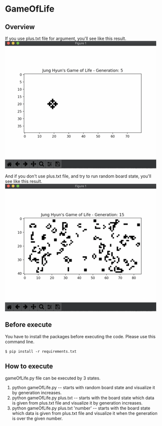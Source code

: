 # GameOfLife

## Overview
If you use plus.txt file for argument, you'll see like this result.
<img src="./image/gameOfLife1.png" width="500" height="420"></img>

And if you don't use plus.txt file, and try to run random board state, you'll see like this result.
<img src="./image/gameOfLife2.png" width="500" height="420"></img>

## Before execute
You have to install the packages before executing the code. Please use this command line.

```$ pip install -r requirements.txt```

## How to execute
gameOfLife.py file can be executed by 3 states.

1. python gameOfLife.py -- starts with random board state and visualize it by generation increases.
2. python gameOfLife.py plus.txt -- starts with the board state which data is given from plus.txt file and visualize it by generation increases.
3. python gameOfLife.py plus.txt 'number' -- starts with the board state which data is given from plus.txt file and visualize it when the generation is over the given number.